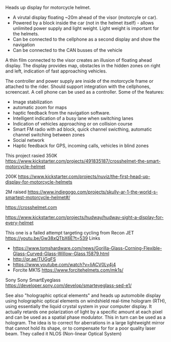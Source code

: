 Heads up display for motorcycle helmet.


*  A virutal display floating ~20m ahead of the visor (motorcyle or car).
*  Powered by a block inside the car (not in the helmet itself) - allows unlimited power supply and light weight. Light weight is important for the helmets.
*  Can be connected to the cellphone as a second display and show the navigation
*  Can be connected to the CAN busses of the vehicle 

A thin film connected to the visor creates an illusion of floating ahead display. The display provides map, obstacles in the 
hidden zones on right and left, indication of fast approaching vehicles.

The controller and power supply are inside of the motorcycle frame or attached to the rider. 
Should support integration with the cellphones, screencast. A cell phone can be used as a controller.
Some of the features: 

* Image stabilization
* automatic zoom for maps 
* haptic feedback from the navigation software. 
* Intelligent indication of a busy lane when switching lanes
* Indication of vehicles approaching or on collision course
* Smart FM radio with ad block, quick channel swicthing, automatic channel switching between zones
* Social network
* Haptic feedback for GPS, incoming calls, vehicles in blind zones

This project rasied 350K https://www.kickstarter.com/projects/491835187/crosshelmet-the-smart-motorcycle-helmet

200K  https://www.kickstarter.com/projects/nuviz/the-first-head-up-display-for-motorcycle-helmets 

2M raised https://www.indiegogo.com/projects/skully-ar-1-the-world-s-smartest-motorcycle-helmet#/

https://crosshelmet.com 

https://www.kickstarter.com/projects/hudway/hudway-sight-a-display-for-every-helmet

This one is a failed attempt targeting cycling from Recon JET https://youtu.be/Gw38xQTbX6E?t=539
Links

* https://www.tomshardware.com/news/Gorilla-Glass-Corning-Flexible-Glass-Curved-Glass-Willow-Glass,15879.html 
* http://qr.ae/TUGgFS 
* https://www.youtube.com/watch?v=IiACV0Ly4j4
* Forcite MK1S https://www.forcitehelmets.com/mk1s/

Sony Sony SmartEyeglass https://developer.sony.com/develop/smarteyeglass-sed-e1/


See also "holographic optical elements" and heads up automobile display using holographic optical elements on windshield
real-time hologram (RTH), using essentially the liquid crystal system in your computer display. It actually retards one polarization of light by a specific amount at each pixel and can be used as a spatial phase modulator. This in turn can be used as a hologram. The idea is to correct for aberrations in a large lightweight mirror that cannot hold its shape, or to compensate for for a poor quality laser beam. They called it NLOS (Non-linear Optical System)
